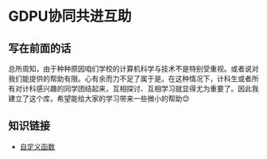 # GDPU协同共进互助
## 写在前面的话
总所周知，由于种种原因咱们学校的计算机科学与技术不是特别受重视。或者说对我们能提供的帮助有限。心有余而力不足了属于是。在这种情况下，计科生或者所有对计科感兴趣的同学团结起来，互相探讨、互相学习就显得尤为重要了。因此我建立了这个库，希望能给大家的学习带来一些微小的帮助😊

## 知识链接
- [自定义函数](/custom_function/function.md)